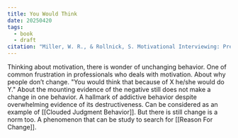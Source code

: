 ```yaml
---
title: You Would Think
date: 20250420
tags:
  - book
  - draft
citation: "Miller, W. R., & Rollnick, S. Motivational Interviewing: Preparing People to Change Addictive Behavior, 2nd ed. New York: Guilford Press, 2002."
---
```

Thinking about motivation, there is wonder of unchanging behavior. One of common frustration in professionals who deals with motivation. About why people don’t change. 
"You would think that because of X he/she would do Y."
About the mounting evidence of the negative still does not make a change in one behavior. 
A hallmark of addictive behavior despite overwhelming evidence of its destructiveness. 
Can be considered as an example of [[Clouded Judgment Behavior]]. But there is still change is a norm too. A phenomenon that can be study to search for [[Reason For Change]].